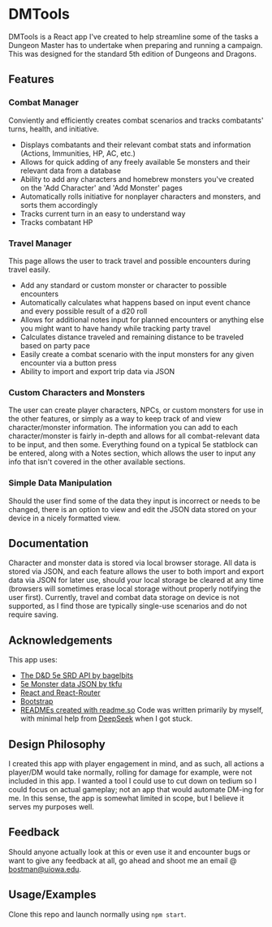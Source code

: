 
# DMTools

DMTools is a React app I've created to help streamline some of the tasks a Dungeon Master has to undertake when preparing and running a campaign. This was designed for the standard 5th edition of Dungeons and Dragons.


## Features
### Combat Manager
Conviently and efficiently creates combat scenarios and tracks combatants' turns, health, and initiative.
 - Displays combatants and their relevant combat stats and information (Actions, Immunities, HP, AC, etc.)
 - Allows for quick adding of any freely available 5e monsters and their relevant data from a database
- Ability to add any characters and homebrew monsters you've created on the 'Add Character' and 'Add Monster' pages
 - Automatically rolls initiative for nonplayer characters and monsters, and sorts them accordingly
 - Tracks current turn in an easy to understand way
 - Tracks combatant HP
### Travel Manager
This page allows the user to track travel and possible encounters during travel easily.
- Add any standard or custom monster or character to possible encounters
- Automatically calculates what happens based on input event chance and every possible result of a d20 roll
- Allows for additional notes input for planned encounters or anything else you might want to have handy while tracking party travel
- Calculates distance traveled and remaining distance to be traveled based on party pace
- Easily create a combat scenario with the input monsters for any given encounter via a button press
- Ability to import and export trip data via JSON
### Custom Characters and Monsters
The user can create player characters, NPCs, or custom monsters for use in the other features, or simply as a way to keep track of and view character/monster information. The information you can add to each character/monster is fairly in-depth and allows for all combat-relevant data to be input, and then some. Everything found on a typical 5e statblock can be entered, along with a Notes section, which allows the user to input any info that isn't covered in the other available sections.
### Simple Data Manipulation
Should the user find some of the data they input is incorrect or needs to be changed, there is an option to view and edit the JSON data stored on your device in a nicely formatted view.




## Documentation
Character and monster data is stored via local browser storage. All data is stored via JSON, and each feature allows the user to both import and export data via JSON for later use, should your local storage be cleared at any time (browsers will sometimes erase local storage without properly notifying the user first). Currently, travel and combat data storage on device is not supported, as I find those are typically single-use scenarios and do not require saving.


## Acknowledgements
This app uses:
 - [The D&D 5e SRD API by bagelbits](https://www.dnd5eapi.co/)
 - [5e Monster data JSON by tkfu](https://gist.github.com/tkfu/9819e4ac6d529e225e9fc58b358c3479)
 - [React and React-Router](https://react.dev/)
 - [Bootstrap](https://getbootstrap.com/)
 - [READMEs created with readme.so](https://readme.so/)
Code was written primarily by myself, with minimal help from [DeepSeek](https://chat.deepseek.com/) when I got stuck.



## Design Philosophy
I created this app with player engagement in mind, and as such, all actions a player/DM would take normally, rolling for damage for example, were not included in this app. I wanted a tool I could use to cut down on tedium so I could focus on actual gameplay; not an app that would automate DM-ing for me. In this sense, the app is somewhat limited in scope, but I believe it serves my purposes well.
## Feedback
Should anyone actually look at this or even use it and encounter bugs or want to give any feedback at all, go ahead and shoot me an email @ bostman@uiowa.edu.
## Usage/Examples
Clone this repo and launch normally using `npm start`.

